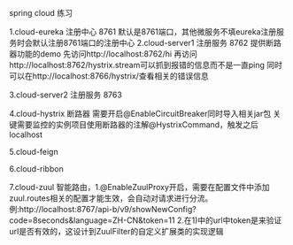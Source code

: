 
spring cloud 练习


1.cloud-eureka  注册中心 8761
默认是8761端口，其他微服务不填eureka注册服务时会默认注册8761端口的注册中心
2.cloud-server1 注册服务 8762
提供断路器功能的demo
先访问http://localhost:8762/hi 再访问http://localhost:8762/hystrix.stream可以抓到报错的信息而不是一直ping
同时可以在http://localhost:8766/hystrix/查看相关的错误信息

3.cloud-server2 注册服务 8763

4.cloud-hystrix	 断路器
需要开启@EnableCircuitBreaker同时导入相关jar包
关键需要监控的实例项目使用断路器的注解@HystrixCommand，触发之后localhost

5.cloud-feign 	

6.cloud-ribbon	

7.cloud-zuul
智能路由，1.@EnableZuulProxy开启，需要在配置文件中添加zuul.routes相关的配置才能生效，会自动对请求进行分流。例:http://localhost:8767/api-b/v9/showNewConfig?code=8seconds&language=ZH-CN&token=11
2.在1)中的url中token是来验证url是否有效的，这设计到ZuulFilter的自定义扩展类的实现逻辑
